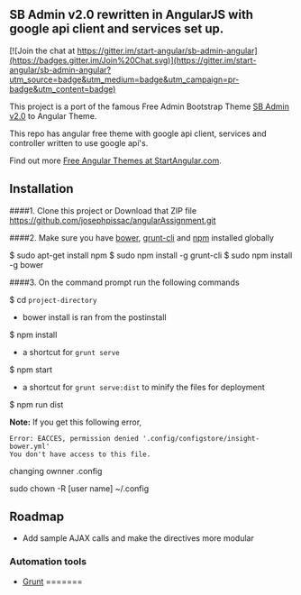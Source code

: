 ## SB Admin v2.0 rewritten in AngularJS with google api client and services set up. 

[![Join the chat at https://gitter.im/start-angular/sb-admin-angular](https://badges.gitter.im/Join%20Chat.svg)](https://gitter.im/start-angular/sb-admin-angular?utm_source=badge&utm_medium=badge&utm_campaign=pr-badge&utm_content=badge)

This project is a port of the famous Free Admin Bootstrap Theme [SB Admin v2.0](http://startbootstrap.com/template-overviews/sb-admin-2/) to Angular Theme.

This repo has angular free theme with google api client, services and controller written to use google api's.

Find out more [Free Angular Themes at StartAngular.com](http://www.startangular.com/).

## Installation
####1. Clone this project or Download that ZIP file
https://github.com/josephpissac/angularAssignment.git


####2.  Make sure you have [bower](http://bower.io/), [grunt-cli](https://www.npmjs.com/package/grunt-cli) and  [npm](https://www.npmjs.org/) installed globally

$ sudo apt-get install npm
$ sudo npm install -g grunt-cli
$ sudo npm install -g bower


####3. On the command prompt run the following commands


$ cd `project-directory`

- bower install is ran from the postinstall

$ npm install 
- a shortcut for `grunt serve`

$ npm start

- a shortcut for `grunt serve:dist` to minify the files for deployment

$ npm run dist 



**Note:**
If you get this following error, 
```text
Error: EACCES, permission denied '.config/configstore/insight-bower.yml'
You don't have access to this file.
```
changing ownner .config

sudo chown -R [user name] ~/.config



## Roadmap

- Add sample AJAX calls and make the directives more modular

### Automation tools

- [Grunt](http://gruntjs.com/)
=======



